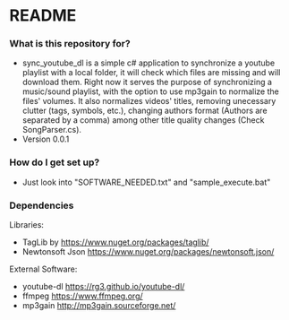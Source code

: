 # README #

### What is this repository for? ###

* sync_youtube_dl is a simple c# application to synchronize a youtube playlist with a local folder, it will check which files are missing and will download them.
Right now it serves the purpose of synchronizing a music/sound playlist, with the option to use mp3gain to normalize the files' volumes.
It also normalizes videos' titles, removing unecessary clutter (tags, symbols, etc.), changing authors format (Authors are separated by a comma) among other title quality changes (Check SongParser.cs).
* Version 0.0.1

### How do I get set up? ###

* Just look into "SOFTWARE_NEEDED.txt" and "sample_execute.bat"

### Dependencies ###

Libraries:
* TagLib by https://www.nuget.org/packages/taglib/
* Newtonsoft Json https://www.nuget.org/packages/newtonsoft.json/

External Software:
* youtube-dl https://rg3.github.io/youtube-dl/
* ffmpeg https://www.ffmpeg.org/
* mp3gain http://mp3gain.sourceforge.net/